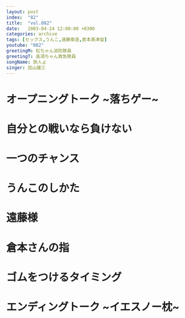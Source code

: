 ```yaml
---
layout: post
index:  "82"
title:  "vol.082"
date:   2003-04-24 12:00:00 +0300
categories: archive
tags: [セックス,うんこ,遠藤章造,倉本美津留]
youtube: "082"
greetingM: 松ちゃん消防隊員
greetingT: 高須ちゃん救急隊員
songName: 旅人よ
singer: 加山雄三
---
```


# オープニングトーク ~落ちゲー~


# 自分との戦いなら負けない


# 一つのチャンス


# うんこのしかた


# 遠藤様


# 倉本さんの指


# ゴムをつけるタイミング


# エンディングトーク ~イエスノー枕~
